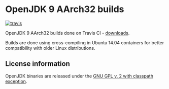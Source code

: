 OpenJDK 9 AArch32 builds
========================

[![travis](https://travis-ci.org/ojdkbuild/contrib_jdk9u-aarch32-ci.svg?branch=jdk-9.0.4%2B12)](https://travis-ci.org/ojdkbuild/contrib_jdk9u-aarch32-ci/builds)

OpenJDK 9 AArch32 builds done on Travis CI - [downloads](https://github.com/ojdkbuild/contrib_jdk9u-aarch32-ci/releases).

Builds are done using cross-compiling in Ubuntu 14.04 containers for better compatibility with older Linux distributions.

License information
-------------------

OpenJDK binaries are released under the [GNU GPL v. 2 with classpath exception](https://github.com/ojdkbuild/contrib_jdk9u-aarch32-ci/blob/master/LICENSE).

